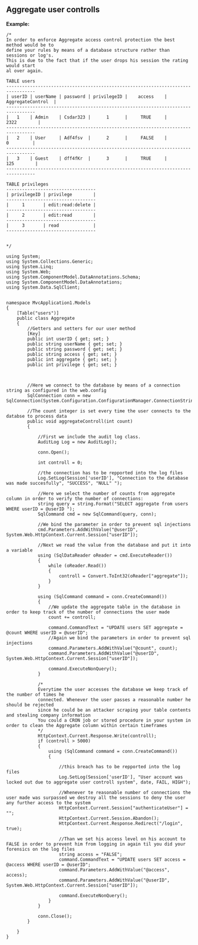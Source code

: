 
Aggregate user controlls
-------

**Example:**

   	
	/*
	In order to enforce Aggregate access control protection the best method would be to 
	define your rules by means of a database structure rather than sessions or log's.
	This is due to the fact that if the user drops his session the rating would start
	al over again. 
	
	TABLE users
	---------------------------------------------------------------------------------   
	| userID | userName | password | privilegeID |    access    | AggregateControl	|
	---------------------------------------------------------------------------------  
	|   1    | Admin    | Csdar323 |      1      |     TRUE     |		2322		|
	---------------------------------------------------------------------------------   
	|   2    | User     | Adf4fsv  |      2      |     FALSE    |		  0			|
	---------------------------------------------------------------------------------  
	|   3    | Guest    | dff4fKr  |      3      |     TRUE     |	     125		|	
	---------------------------------------------------------------------------------

	TABLE privileges
	----------------------------------   
	| privilegeID | privilege        | 
	----------------------------------
	|     1       | edit:read:delete |
	----------------------------------
	|     2       | edit:read        |
	----------------------------------
	|     3       | read             |
	----------------------------------
	

	*/
		
	using System;
	using System.Collections.Generic;
	using System.Linq;
	using System.Web;
	using System.ComponentModel.DataAnnotations.Schema;
	using System.ComponentModel.DataAnnotations;
	using System.Data.SqlClient;


	namespace MvcApplication1.Models
	{
		[Table("users")]
		public class Aggregate
		{
			//Getters and setters for our user method
			[Key]
			public int userID { get; set; }
			public string userName { get; set; }
			public string password { get; set; }
			public string access { get; set; }
			public int aggregate { get; set; }
			public int privilege { get; set; }

			

			//Here we connect to the database by means of a connection string as configured in the web.config
			SqlConnection conn = new SqlConnection(System.Configuration.ConfigurationManager.ConnectionStrings["users"].ConnectionString);

			//The count integer is set every time the user connects to the databse to process data
			public void aggregateControll(int count)
			{
				
				//First we include the audit log class.
				AuditLog Log = new AuditLog();
			
				conn.Open();

				int controll = 0;

				//the connection has to be repported into the log files
				Log.SetLog(Session['userID'], "Connection to the database was made succesfully", "SUCCESS", "NULL" ");

				//Here we select the number of counts from aggregate column in order to verify the number of connections:
				string query = string.Format("SELECT aggregate from users WHERE userID = @userID ");
				SqlCommand cmd = new SqlCommand(query, conn);

				//We bind the parameter in order to prevent sql injections
				cmd.Parameters.AddWithValue("@userID", System.Web.HttpContext.Current.Session["userID"]);

				//Next we read the value from the database and put it into a variable
				using (SqlDataReader oReader = cmd.ExecuteReader())
				{
					while (oReader.Read())
					{
						controll = Convert.ToInt32(oReader["aggregate"]);
					}
				}

				using (SqlCommand command = conn.CreateCommand())
				{
					//We update the aggregate table in the database in order to keep track of the number of connections the user made
					count += controll;
				
					command.CommandText = "UPDATE users SET aggregate = @count WHERE userID = @userID";
					//Again we bind the parameters in order to prevent sql injections
					command.Parameters.AddWithValue("@count", count);
					command.Parameters.AddWithValue("@userID", System.Web.HttpContext.Current.Session["userID"]);

					command.ExecuteNonQuery();
				}

				/*
				Everytime the user accesses the database we keep track of the number of times he
				connected. Whenever the user passes a reasonable number he should be rejected 
				since he could be an attacker scraping your table contents and stealing company information
				You could a CRON job or stored procedure in your system in order to clean the Aggregate column within certain timeframes
				*/
				HttpContext.Current.Response.Write(controll);
				if (controll > 5000)
				{
					using (SqlCommand command = conn.CreateCommand())
					{

						//this breach has to be repported into the log files
						Log.SetLog(Session['userID'], "User account was locked out due to aggregate user controll system", date, FAIL, HIGH");

						//Whenever te reasonable number of connections the user made was surpassed we destroy all the sessions to deny the user any further access to the system
						HttpContext.Current.Session["authenticateUser"] = "";
						HttpContext.Current.Session.Abandon();
						HttpContext.Current.Response.Redirect("/login", true);

						//Than we set his access level on his account to FALSE in order to prevent him from logging in again til you did your forensics on the log files
						string access = "FALSE";
						command.CommandText = "UPDATE users SET access = @access WHERE userID = @userID";
						command.Parameters.AddWithValue("@access", access);
						command.Parameters.AddWithValue("@userID", System.Web.HttpContext.Current.Session["userID"]);

						command.ExecuteNonQuery();
					}
				}

				conn.Close();
			}

		}
	}
    
    

	
	

	

